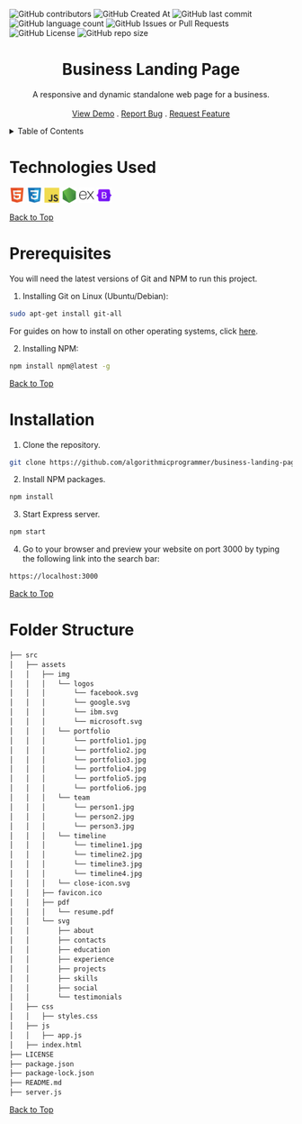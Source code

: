 <a id="readme-top"></a>
![GitHub contributors](https://img.shields.io/github/contributors-anon/algorithmicprogrammer/business-landing-page?style=for-the-badge)
![GitHub Created At](https://img.shields.io/github/created-at/algorithmicprogrammer/business-landing-page?style=for-the-badge)
![GitHub last commit](https://img.shields.io/github/last-commit/algorithmicprogrammer/business-landing-page?style=for-the-badge)
![GitHub language count](https://img.shields.io/github/languages/count/algorithmicprogrammer/business-landing-page?style=for-the-badge)
![GitHub Issues or Pull Requests](https://img.shields.io/github/issues/algorithmicprogrammer/business-landing-page?style=for-the-badge)
![GitHub License](https://img.shields.io/github/license/algorithmicprogrammer/business-landing-page?style=for-the-badge)
![GitHub repo size](https://img.shields.io/github/repo-size/algorithmicprogrammer/business-landing-page?style=for-the-badge)




<h1 align="center">Business Landing Page</h1>
<p align="center">
A responsive and dynamic standalone web page for a business. <br><br>
<a href="">View Demo</a>
.
<a href="">Report Bug</a>
.
<a href="">Request Feature</a>
</p>


<details>
<summary>Table of Contents</summary>
<ol>
<li><a href="#prerequisites">Prerequisites</a></li>
<li><a href="#installation">Installation</a></li>
<li><a href="#folder-structure">Folder Structure</a></li>
</ol>
</details>

# Technologies Used
<code><img height="27" src="https://raw.githubusercontent.com/devicons/devicon/master/icons/html5/html5-original.svg" alt="html5"></code>
<code><img height="27" src="https://raw.githubusercontent.com/devicons/devicon/master/icons/css3/css3-original.svg" alt="css3"></code>
<code><img height="27" src="https://raw.githubusercontent.com/devicons/devicon/master/icons/javascript/javascript-original.svg" alt="javascript"></code>
<code><img height="27" src="https://raw.githubusercontent.com/devicons/devicon/master/icons/nodejs/nodejs-original.svg" alt="nodejs"></code>
<code><img height="27" src="https://raw.githubusercontent.com/devicons/devicon/master/icons/express/express-original.svg" alt="express"></code>
<code><img height="27" src="https://raw.githubusercontent.com/devicons/devicon/master/icons/bootstrap/bootstrap-original.svg" alt="bootstrap"></code>
<p><a href="#readme-top">Back to Top</a></p>

# Prerequisites
You will need the latest versions of Git and NPM to run this project.
1. Installing Git on Linux (Ubuntu/Debian):
```sh 
sudo apt-get install git-all
```
For guides on how to install on other operating systems, click <a href="https://github.com/git-guides/install-git">here</a>.

2. Installing NPM:
  ```sh 
npm install npm@latest -g
```  

<a href="#readme-top">Back to Top</a>

# Installation
1. Clone the repository.
  ```sh 
git clone https://github.com/algorithmicprogrammer/business-landing-page.git    
  ```
2. Install NPM packages.
  ```sh 
npm install
```
3. Start Express server.
  ```sh
npm start
```
4. Go to your browser and preview your website on port 3000 by typing the following link into the search bar:
```sh 
https://localhost:3000
```
 
<a href="#readme-top">Back to Top</a>

# Folder Structure
```bash
├── src
│   ├── assets
│   │   ├── img
│   │   │   └── logos
│   │   │       └── facebook.svg
│   │   │       └── google.svg
│   │   │       └── ibm.svg
│   │   │       └── microsoft.svg
│   │   │   └── portfolio
│   │   │       └── portfolio1.jpg
│   │   │       └── portfolio2.jpg
│   │   │       └── portfolio3.jpg
│   │   │       └── portfolio4.jpg
│   │   │       └── portfolio5.jpg
│   │   │       └── portfolio6.jpg
│   │   │   └── team
│   │   │       └── person1.jpg
│   │   │       └── person2.jpg
│   │   │       └── person3.jpg
│   │   │   └── timeline
│   │   │       └── timeline1.jpg
│   │   │       └── timeline2.jpg
│   │   │       └── timeline3.jpg
│   │   │       └── timeline4.jpg
│   │   │   └── close-icon.svg
│   │   ├── favicon.ico
│   │   ├── pdf
│   │   │   └── resume.pdf
│   │   └── svg
│   │       ├── about
│   │       ├── contacts
│   │       ├── education
│   │       ├── experience
│   │       ├── projects
│   │       ├── skills
│   │       ├── social
│   │       └── testimonials
│   ├── css
│   │   ├── styles.css
│   ├── js
│   │   ├── app.js
│   ├── index.html
├── LICENSE
├── package.json
├── package-lock.json
├── README.md
├── server.js
```
<a href="#readme-top">Back to Top</a>



